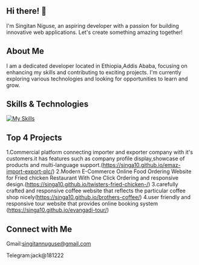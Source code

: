 ## Hi there! 👋

I'm Singitan Niguse, an aspiring developer with a passion for building innovative web applications. Let's create something amazing together!

## About Me

I am a dedicated developer located in  Ethiopia,Addis Ababa, focusing on enhancing my skills and contributing to exciting projects. I'm currently exploring various technologies and looking for opportunities to learn and grow.

## Skills & Technologies

[![My Skills](https://skillicons.dev/icons?i=html,css,js,react,nodejs,mongodb,tailwind&perline=8)](https://skillicons.dev)

## Top 4 Projects
1.Commercial platform connecting importer and exporter company with it's customers.it has features such as company profile display,showcase of products and multi-language support.(https://singa10.github.io/emaz-import-export-plc/)
2.Modern E-Commerce Online Food Ordering Website for Fried chicken Restaurant With One Click Ordering and responsive design.(https://singa10.github.io/twisters-fried-chicken-/)
3.carefully crafted and responsive coffee website that reflects the particular coffee shop nicely(https://singa10.github.io/brothers-coffee/)
4.user friendly and responsive tour website that provides online booking system (https://singa10.github.io/evangadi-tour/)
 



## Connect with Me

Gmail:singitannuguse@gmail.com

Telegram:jack@181222
